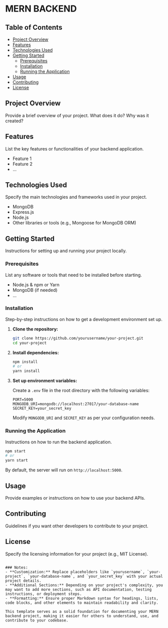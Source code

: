 #  MERN BACKEND
## Table of Contents

- [Project Overview](#project-overview)
- [Features](#features)
- [Technologies Used](#technologies-used)
- [Getting Started](#getting-started)
  - [Prerequisites](#prerequisites)
  - [Installation](#installation)
  - [Running the Application](#running-the-application)
- [Usage](#usage)
- [Contributing](#contributing)
- [License](#license)

## Project Overview

Provide a brief overview of your project. What does it do? Why was it created?

## Features

List the key features or functionalities of your backend application.

- Feature 1
- Feature 2
- ...

## Technologies Used

Specify the main technologies and frameworks used in your project.

- MongoDB
- Express.js
- Node.js
- Other libraries or tools (e.g., Mongoose for MongoDB ORM)

## Getting Started

Instructions for setting up and running your project locally.

### Prerequisites

List any software or tools that need to be installed before starting.

- Node.js & npm or Yarn
- MongoDB (if needed)
- ...

### Installation

Step-by-step instructions on how to get a development environment set up.

1. **Clone the repository:**

   ```bash
   git clone https://github.com/yourusername/your-project.git
   cd your-project
   ```

2. **Install dependencies:**

   ```bash
   npm install
   # or
   yarn install
   ```

3. **Set up environment variables:**

   Create a `.env` file in the root directory with the following variables:

   ```plaintext
   PORT=5000
   MONGODB_URI=mongodb://localhost:27017/your-database-name
   SECRET_KEY=your_secret_key
   ```

   Modify `MONGODB_URI` and `SECRET_KEY` as per your configuration needs.

### Running the Application

Instructions on how to run the backend application.

```bash
npm start
# or
yarn start
```

By default, the server will run on `http://localhost:5000`.

## Usage

Provide examples or instructions on how to use your backend APIs.

## Contributing

Guidelines if you want other developers to contribute to your project.

## License

Specify the licensing information for your project (e.g., MIT License).
```

### Notes:
- **Customization:** Replace placeholders like `yourusername`, `your-project`, `your-database-name`, and `your_secret_key` with your actual project details.
- **Additional Sections:** Depending on your project's complexity, you may want to add more sections, such as API documentation, testing instructions, or deployment steps.
- **Formatting:** Ensure proper Markdown syntax for headings, lists, code blocks, and other elements to maintain readability and clarity.

This template serves as a solid foundation for documenting your MERN backend project, making it easier for others to understand, use, and contribute to your codebase.